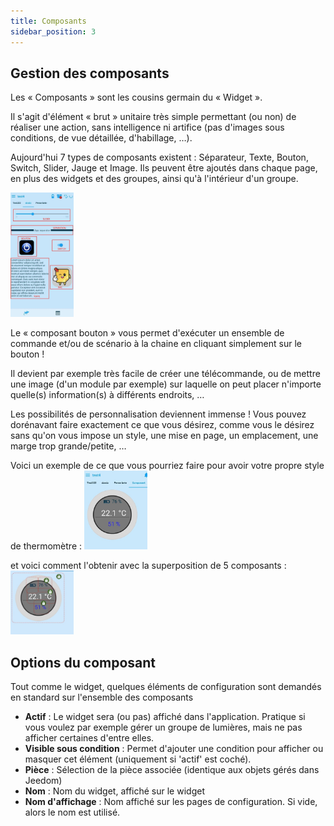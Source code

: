 ```yaml
---
title: Composants
sidebar_position: 3
---
```


## Gestion des composants

Les « Composants » sont les cousins germain du « Widget ».

Il s'agit d'élément « brut » unitaire très simple permettant (ou non) de réaliser une action, sans intelligence ni artifice (pas d'images sous conditions, de vue détaillée, d'habillage, …).

Aujourd'hui 7 types de composants existent : Séparateur, Texte, Bouton, Switch, Slider, Jauge et Image. Ils peuvent être ajoutés dans chaque page, en plus des widgets et des groupes, ainsi qu'à l'intérieur d'un groupe.

<img alt="componant" src="../../../img/composants.jpeg" width="20%" />

Le « composant bouton » vous permet d'exécuter un ensemble de commande et/ou de scénario à la chaine en cliquant simplement sur le bouton !

Il devient par exemple très facile de créer une télécommande, ou de mettre une image (d'un module par exemple) sur laquelle on peut placer n'importe quelle(s) information(s) à différents endroits, …

Les possibilités de personnalisation deviennent immense ! Vous pouvez dorénavant faire exactement ce que vous désirez, comme vous le désirez sans qu'on vous impose un style, une mise en page, un emplacement, une marge trop grande/petite, …

Voici un exemple de ce que vous pourriez faire pour avoir votre propre style de thermomètre :
<img alt="componant" src="../../../img/ex_composant_temp.jpg" width="20%" />

et voici comment l'obtenir avec la superposition de 5 composants :
<img alt="componant" src="../../../img/ex_composant_config.jpg" width="20%" />

## Options du composant

Tout comme le widget, quelques éléments de configuration sont demandés en standard sur l'ensemble des composants

- **Actif** : Le widget sera (ou pas) affiché dans l'application. Pratique si vous voulez par exemple gérer un groupe de lumières, mais ne pas afficher certaines d'entre elles.
- **Visible sous condition** : Permet d'ajouter une condition pour afficher ou masquer cet élément (uniquement si 'actif' est coché).
- **Pièce** : Sélection de la pièce associée (identique aux objets gérés dans Jeedom)
- **Nom** : Nom du widget, affiché sur le widget
- **Nom d'affichage** : Nom affiché sur les pages de configuration. Si vide, alors le nom est utilisé.
